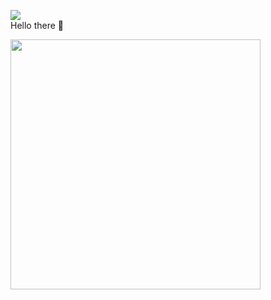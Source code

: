 <img align="center" src="https://media.licdn.com/dms/image/D5616AQHd7s0b93a9FQ/profile-displaybackgroundimage-shrink_350_1400/0/1679552265216?e=1686182400&v=beta&t=ZtlFEYeohk3RlZhw8pN74jBv5iFDPBReHK019sf8rAo" /><br>
Hello there 👋 


<img align="center" width="400px" src="https://github-readme-stats.vercel.app/api/wakatime?username=itsmealdo" />

